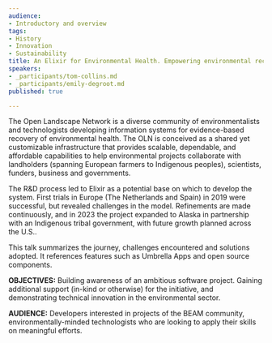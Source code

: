 ```yaml
---
audience:
- Introductory and overview
tags:
- History
- Innovation
- Sustainability
title: An Elixir for Environmental Health. Empowering environmental recovery with software
speakers:
- _participants/tom-collins.md
- _participants/emily-degroot.md
published: true

---
```

The Open Landscape Network is a diverse community of environmentalists and technologists developing information systems for evidence-based recovery of environmental health. The OLN is conceived as a shared yet customizable infrastructure that provides scalable, dependable, and affordable capabilities to help environmental projects collaborate with landholders (spanning European farmers to Indigenous peoples), scientists, funders, business and governments.

The R&D process led to Elixir as a potential base on which to develop the system. First trials in Europe (The Netherlands and Spain) in 2019 were successful, but revealed challenges in the model. Refinements are made continuously, and in 2023 the project expanded to Alaska in partnership with an Indigenous tribal government, with future growth planned across the U.S..

This talk summarizes the journey, challenges encountered and solutions adopted. It references features such as Umbrella Apps and open source components.

**OBJECTIVES:**
Building awareness of an ambitious software project. Gaining additional support (in-kind or otherwise) for the initiative, and demonstrating technical innovation in the environmental sector.

**AUDIENCE:**
Developers interested in projects of the BEAM community, environmentally-minded technologists who are looking to apply their skills on meaningful efforts.
